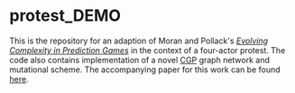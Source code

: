 # protest_DEMO
This is the repository for an adaption of Moran and Pollack's [*Evolving Complexity in Prediction Games*](https://pubmed.ncbi.nlm.nih.gov/30933627/) in the context of a four-actor protest. The code also contains implementation of a novel [CGP](https://link.springer.com/article/10.1007/s10710-019-09360-6) graph network and mutational scheme. The accompanying paper for this work can be found [here](https://github.com/Ajax12345/protest_DEMO/blob/main/ProtestGP__Coevolutionary_Genetic_Programming_For_Simulating_Collective_Action.pdf). 
